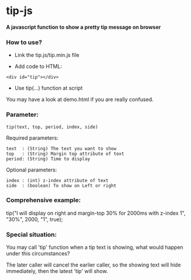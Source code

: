 # tip-js

**A javascript function to show a pretty tip message on browser**

### How to use?

+ Link the tip.js/tip.min.js file

+ Add code to HTML:
```
<div id="tip"></div>
```

+ Use tip(...) function at script

You may have a look at demo.html if you are really confused.

### Parameter:

```
tip(text, top, period, index, side)
```

Required parameters:

```
text  : (String) The text you want to show
top   : (String) Margin top attribute of text
period: (String) Time to display
```

Optional parameters:

```
index : (int) z-index attribute of text
side  : (boolean) To show on Left or right
```

### Comprehensive example:

tip("I will display on right and margin-top 30%  for 2000ms with z-index 1", "30%", 2000, "1", true);

### Special situation:

You may call 'tip' function when a tip text is showing, what would happen under this circumstances?

The later caller will cancel the earlier caller, so the showing text will hide immediately, then the latest 'tip' will show.